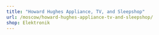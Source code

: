 ```yaml
---
title: "Howard Hughes Appliance, TV, and Sleepshop"
url: /moscow/howard-hughes-appliance-tv-and-sleepshop/
shop: Elektronik
---
```

